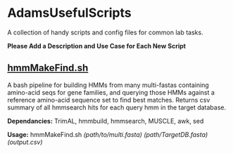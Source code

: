 AdamsUsefulScripts
==================

A collection of handy scripts and config files for common lab tasks.

**Please Add a Description and Use Case for Each New Script**

## [hmmMakeFind.sh](/FindingOrthologs/hmmMakeFind.sh)

A bash pipeline for building HMMs from many multi-fastas containing amino-acid seqs for gene families, and querying those
HMMs against a reference amino-acid sequence set to find best matches. Returns csv summary of all hmmsearch hits for each query hmm in the target database.

**Dependancies:** TrimAL, hmmbuild, hmmsearch, MUSCLE, awk, sed

**Usage:** hmmMakeFind.sh _(path/to/multi.fasta)_   _(path/TargetDB.fasta)_   _(output.csv)_
